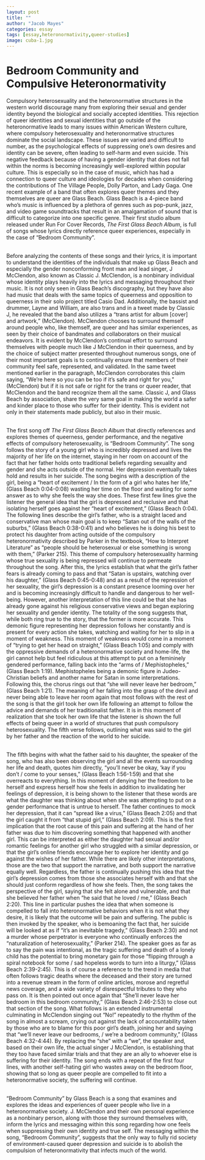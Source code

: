 ```yaml
---
layout: post
title: ""
author: "Jacob Mayes"
categories: essay
tags: [essay,heteronormativity,queer-studies]
image: cuba-1.jpg
---
```


# Bedroom Community and Compulsive Heteronormativity

Compulsory heterosexuality and the heteronormative structures in the western world discourage many from exploring their sexual and gender identity beyond the biological and socially accepted identities. This rejection of queer identities and sexual identities that go outside of the heteronormative leads to many issues within American Western culture, where compulsory heterosexuality and heteronormative structures dominate the social landscape. These issues are varied and difficult to number, as the psychological effects of suppressing one’s own desires and identity can be severe, often leading to self-harm and even suicide. This negative feedback because of having a gender identity that does not fall within the norms is becoming increasingly well-explored within popular culture. This is especially so in the case of music, which has had a connection to queer culture and ideologies for decades when considering the contributions of The Village People, Dolly Parton, and Lady Gaga. One recent example of a band that often explores queer themes and they themselves are queer are Glass Beach. Glass Beach is a 4-piece band who’s music is influenced by a plethora of genres such as pop-punk, jazz, and video game soundtracks that result in an amalgamation of sound that is difficult to categorize into one specific genre. Their first studio album released under Run For Cover Records, <i>The First Glass Beach Album</i>, is full of songs whose lyrics directly reference queer experiences, especially in the case of “Bedroom Community”.
<br />
 
 
Before analyzing the contents of these songs and their lyrics, it is important to understand the identities of the individuals that make up Glass Beach and especially the gender nonconforming front man and lead singer, J McClendon, also known as Classic J. McClendon, is a nonbinary individual whose identity plays heavily into the lyrics and messaging throughout their music. It is not only seen in Glass Beach’s discography, but they have also had music that deals with the same topics of queerness and opposition to queerness in their solo project titled Casio Dad. Additionally, the bassist and drummer, Layne and William, are also trans and in a tweet made by Classic J, he revealed that the band also utilizes a “trans artist for album [cover] and artwork,” (McClendon). McClendon chooses to surround themself around people who, like themself, are queer and has similar experiences, as seen by their choice of bandmates and collaborators on their musical endeavors. It is evident by McClendon’s continual effort to surround themselves with people much like J McClendon in their queerness, and by the choice of subject matter presented throughout numerous songs, one of their most important goals is to continually ensure that members of their community feel safe, represented, and validated. In the same tweet mentioned earlier in the paragraph, McClendon corroborates this claim saying, “We’re here so you can be too if it’s safe and right for you,” (McClendon) but if it is not safe or right for the trans or queer reader, that McClendon and the band recognize them all the same. Classic J, and Glass Beach by association, share the very same goal in making the world a safer and kinder place to those who suffer for their identity. This is evident not only in their statements made publicly, but also in their music.
<br />
 
 
The first song off <i>The First Glass Beach Album</i> that directly references and explores themes of queerness, gender performance, and the negative effects of compulsory heterosexuality, is “Bedroom Community”. The song follows the story of a young girl who is incredibly depressed and lives the majority of her life on the internet, staying in her room on account of the fact that her father holds onto traditional beliefs regarding sexuality and gender and she acts outside of the normal. Her depression eventually takes hold and results in her suicide. The song begins with a description of the girl, being a “heart of excitement / In the form of a girl who hates her life,” (Glass Beach 0:04-0:08) wasting her time on the floor and waiting for some answer as to why she feels the way she does. These first few lines give the listener the general idea that the girl is depressed and reclusive and that isolating herself goes against her “heart of excitement,” (Glass Beach 0:04). The following lines describe the girl’s father, who is a straight laced and conservative man whose main goal is to keep “Satan out of the walls of the suburbs,” (Glass Beach 0:38-0:41) and who believes he is doing his best to protect his daughter from acting outside of the compulsory heteronormativity described by Parker in the textbook, “How to Interpret Literature” as “people should be heterosexual or else something is wrong with them,” (Parker 215). This theme of compulsory heterosexuality harming whose true sexuality is being repressed will continue to permeate throughout the song. After this, the lyrics establish that what the girl’s father fears is already coming to pass and that “Satan is upstairs, watching over his daughter,” (Glass Beach 0:45-0:48) and as a result of the repression of her sexuality, the girl’s depression is a constant presence looming over her and is becoming increasingly difficult to handle and dangerous to her well-being. However, another interpretation of this line could be that she has already gone against his religious conservative views and began exploring her sexuality and gender identity. The totality of the song suggests that, while both ring true to the story, that the former is more accurate. This demonic figure representing her depression follows her constantly and is present for every action she takes, watching and waiting for her to slip in a moment of weakness. This moment of weakness would come in a moment of “trying to get her head on straight,” (Glass Beach 1:05) and comply with the oppressive demands of a heteronormative society and home-life, the girl cannot help but feel ridiculous at this attempt to put on a femininely gendered performance, falling back into the “arms of / Mephistopheles,” (Glass Beach 1:19). Mephistopheles being a demonic figure in Judeo-Christian beliefs and another name for Satan in some interpretations. Following this, the chorus rings out that “she will never leave her bedroom,” (Glass Beach 1:21). The meaning of her falling into the grasp of the devil and never being able to leave her room again that most follows with the rest of the song is that the girl took her own life following an attempt to follow the advice and demands of her traditionalist father. It is in this moment of realization that she took her own life that the listener is shown the full effects of being queer in a world of structures that push compulsory heterosexuality. The fifth verse follows, outlining what was said to the girl by her father and the reaction of the world to her suicide. 
<br />
 
 
The fifth begins with what the father said to his daughter, the speaker of the song, who has also been observing the girl and all the events surrounding her life and death, quotes him directly, “you’ll never be okay, ‘kay if you don’t / come to your senses,” (Glass Beach 1:56-1:59) and that she overreacts to everything. In this moment of denying her the freedom to be herself and express herself how she feels in addition to invalidating her feelings of depression, it is being shown to the listener that these words are what the daughter was thinking about when she was attempting to put on a gender performance that is untrue to herself. The father continues to mock her depression, that it can “spread like a virus,” (Glass Beach 2:05) and that the girl caught it from “that stupid girl,” (Glass Beach 2:09). This is the first implication that the root cause of this pain and suffering at the hand of her father was due to him discovering something that happened with another girl. This can be interpreted as either the daughter had sexual and/or romantic feelings for another girl who struggled with a similar depression, or that the girl’s online friends encourage her to explore her identity and go against the wishes of her father. While there are likely other interpretations, those are the two that support the narrative, and both support the narrative equally well. Regardless, the father is continually pushing this idea that the girl’s depression comes from those she associates herself with and that she should just conform regardless of how she feels. Then, the song takes the perspective of the girl, saying that she felt alone and vulnerable, and that she believed her father when “he said that he loved / me,” (Glass Beach 2:20). This line in particular pushes the idea that when someone is compelled to fall into heteronormative behaviors when it is not what they desire, it is likely that the outcome will be pain and suffering. The public is then invoked by the speaker, who is bemoaning the fact that, her suicide will be looked at as if “it’s an inevitable tragedy,” (Glass Beach 2:30) and not a murder whose perpetrator is everyone who continually enforces the “naturalization of heterosexuality,” (Parker 214). The speaker goes as far as to say the pain was intentional, as the tragic suffering and death of a lonely child has the potential to bring monetary gain for those “flipping through a spiral notebook for some / sad hopeless words to turn into a liturgy,” (Glass Beach 2:39-2:45). This is of course a reference to the trend in media that often follows tragic deaths where the deceased and their story are turned into a revenue stream in the form of online articles, morose and regretful news coverage, and a wide variety of disrespectful tributes to they who pass on. It is then pointed out once again that “She’ll never leave her bedroom in this bedroom community,” (Glass Beach 2:46-2:53) to close out that section of the song. What follows is an extended instrumental culminating in McClendon singing out “No!” repeatedly to the rhythm of the song in almost a scream, crying out against the lack of accountability taken by those who are to blame for this poor girl’s death, joining her and saying that “we’ll never leave our bedrooms, / we’re a bedroom community,” (Glass Beach 4:32-4:44). By replacing the “she” with a “we”, the speaker and, based on their own life, the actual singer J McClendon, is establishing that they too have faced similar trials and that they are an ally to whoever else is suffering for their identity. The song ends with a repeat of the first four lines, with another self-hating girl who wastes away on the bedroom floor, showing that so long as queer people are compelled to fit into a heteronormative society, the suffering will continue.
<br />
 
 
“Bedroom Community” by Glass Beach is a song that examines and explores the ideas and experiences of queer people who live in a heteronormative society. J. McClendon and their own personal experience as a nonbinary person, along with those they surround themselves with, inform the lyrics and messaging within this song regarding how one feels when suppressing their own identity and true self. The messaging within the song, “Bedroom Community”, suggests that the only way to fully rid society of environment-caused queer depression and suicide is to abolish the compulsion of heteronormativity that infects much of the world.
